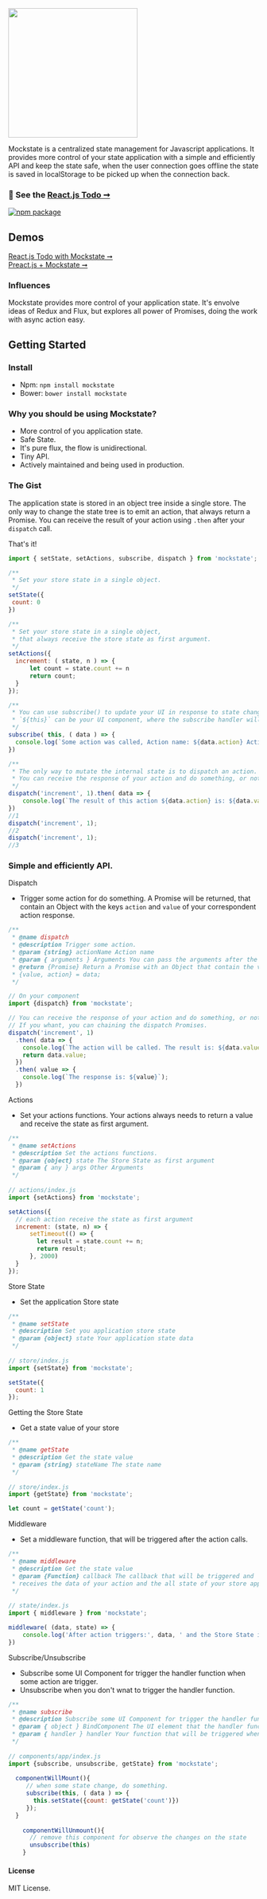 <img width="260" src="https://raw.githubusercontent.com/luisvinicius167/mockstate/master/img/logo_h_small.png"/> 

Mockstate is a centralized state management for Javascript applications. It provides more control of your state application with a simple and efficiently API and keep the state safe, when the user connection goes offline the state is saved in localStorage to be picked up when the connection back. <br/>

### :information_desk_person: See the [React.js Todo ➞](http://mockstate-react.surge.sh/)<br/>
[![npm package](https://img.shields.io/badge/npm-0.0.2-blue.svg)](https://www.npmjs.com/package/state)

## Demos

[React.js Todo with Mockstate ➞](http://mockstate-react.surge.sh/)<br/>
[Preact.js + Mockstate ➞](http://mockstate-preact.surge.sh/)

### Influences
Mockstate provides more control of your application state. It's envolve ideas of Redux and Flux, but explores all power of Promises, doing the work with async action easy.

## Getting Started

### Install
* Npm: ``` npm install mockstate ```
* Bower: ``` bower install mockstate ```

### Why you should be using Mockstate?
 * More control of you application state.
 * Safe State. 
 * It's pure flux, the flow is unidirectional.
 * Tiny API.
 * Actively maintained and being used in production.
 
### The Gist
The application state is stored in an object tree inside a single store.
The only way to change the state tree is to emit an action, that always return a Promise.
You can receive the result of your action using ``.then`` after your ``dispatch`` call.

That's it!

```javascript
import { setState, setActions, subscribe, dispatch } from 'mockstate';

/**
 * Set your store state in a single object.
 */
setState({
 count: 0
})

/**
 * Set your store state in a single object,
 * that always receive the store state as first argument.
 */
setActions({
  increment: ( state, n ) => {
      let count = state.count += n
      return count;
  }
});

/**
 * You can use subscribe() to update your UI in response to state changes.
 * `${this}` can be your UI component, where the subscribe handler will be applied.
 */
subscribe( this, ( data ) => {
  console.log(`Some action was called, Action name: ${data.action} Action Value: ${data.value}.`);
})

/**
 * The only way to mutate the internal state is to dispatch an action.
 * You can receive the response of your action and do something, or not.
 */
dispatch('increment', 1).then( data => {
    console.log(`The result of this action ${data.action} is: ${data.value}`);
})
//1
dispatch('increment', 1);
//2
dispatch('increment', 1);
//3
```

### Simple and efficiently API.

Dispatch
 * Trigger some action for do something. A Promise will be returned, that contain an Object with the keys ``action`` and ``value`` of your correspondent action response.
```javascript
/**
 * @name dispatch
 * @description Trigger some action.
 * @param {string} actionName Action name
 * @param { arguments } Arguments You can pass the arguments after the actionName
 * @return {Promise} Return a Promise with an Object that contain the value of the action and the action name. 
 * {value, action} = data;
 */

// On your component
import {dispatch} from 'mockstate';

// You can receive the response of your action and do something, or not.
// If you whant, you can chaining the dispatch Promises.
dispatch('increment', 1)
  .then( data => {
    console.log(`The action will be called. The result is: ${data.value}`);
    return data.value;
  })
  .then( value => {
    console.log(`The response is: ${value}`);
  })
```

Actions
 * Set your actions functions. Your actions always needs to return a value and receive the state as first argument.
```javascript
/**
 * @name setActions
 * @description Set the actions functions.
 * @param {object} state The Store State as first argument
 * @param { any } args Other Arguments
 */
 
// actions/index.js
import {setActions} from 'mockstate';

setActions({
  // each action receive the state as first argument
  increment: (state, n) => {
      setTimeout(() => {
        let result = state.count += n;
        return result;
      }, 2000)
  }
});
```

Store State
 * Set the application Store state
```javascript
/**
 * @name setState
 * @description Set you application store state
 * @param {object} state Your application state data
 */
 
// store/index.js
import {setState} from 'mockstate';

setState({
  count: 1
});
```

Getting the Store State
 * Get a state value of your store
```javascript
/**
 * @name getState
 * @description Get the state value
 * @param {string} stateName The state name
 */
 
// store/index.js
import {getState} from 'mockstate';

let count = getState('count');
```

Middleware
 * Set a middleware function, that will be triggered after the action calls.
```javascript
/**
 * @name middleware
 * @description Get the state value
 * @param {Function} callback The callback that will be triggered and
 * receives the data of your action and the all state of your store application.
 */
 
// state/index.js
import { middleware } from 'mockstate';

middleware( (data, state) => {
    console.log('After action triggers:', data, ' and the Store State is: ', state);
})
```

Subscribe/Unsubscribe
 * Subscribe some UI Component for trigger the handler function when some action are trigger. 
 * Unsubscribe when you don't wnat to trigger the handler function.
```javascript
/**
 * @name subscribe
 * @description Subscribe some UI Component for trigger the handler function when some action calls.
 * @param { object } BindComponent The UI element that the handler function will be applied.
 * @param { handler } handler Your function that will be triggered when some state change.
 */
 
// components/app/index.js
import {subscribe, unsubscribe, getState} from 'mockstate';
  
  componentWillMount(){
     // when some state change, do something.
     subscribe(this, ( data ) => {
       this.setState({count: getState('count')})
     });
  }
  
    componentWillUnmount(){
      // remove this component for observe the changes on the state
      unsubscribe(this)
    }
```

#### License
MIT License.
